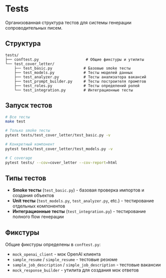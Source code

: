 # Tests

Организованная структура тестов для системы генерации сопроводительных писем.

## Структура

```
tests/
├── conftest.py                     # Общие фикстуры и утилиты
└── test_cover_letter/
    ├── test_basic.py              # Базовые smoke тесты
    ├── test_models.py             # Тесты моделей данных
    ├── test_analyzer.py           # Тесты анализатора вакансий
    ├── test_prompt_builder.py     # Тесты построителя промптов
    ├── test_roles.py              # Тесты определений ролей
    └── test_integration.py        # Интеграционные тесты
```

## Запуск тестов

```bash
# Все тесты
make test

# Только smoke тесты
pytest tests/test_cover_letter/test_basic.py -v

# Конкретный компонент
pytest tests/test_cover_letter/test_models.py -v

# С coverage
pytest tests/ --cov=cover_letter --cov-report=html
```

## Типы тестов

- **Smoke тесты** (`test_basic.py`) - базовая проверка импортов и создания объектов
- **Unit тесты** (`test_models.py`, `test_analyzer.py`, etc.) - тестирование отдельных компонентов
- **Интеграционные тесты** (`test_integration.py`) - тестирование полного flow генерации

## Фикстуры

Общие фикстуры определены в `conftest.py`:

- `mock_openai_client` - мок OpenAI клиента
- `sample_resume` / `simple_resume` - тестовые резюме
- `sample_job_description` / `simple_job_description` - тестовые вакансии
- `mock_response_builder` - утилита для создания мок ответов
